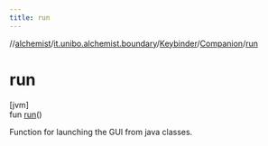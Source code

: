 ```yaml
---
title: run
---
```

//[alchemist](../../../../index.html)/[it.unibo.alchemist.boundary](../../index.html)/[Keybinder](../index.html)/[Companion](index.html)/[run](run.html)



# run



[jvm]\
fun [run](run.html)()



Function for launching the GUI from java classes.




